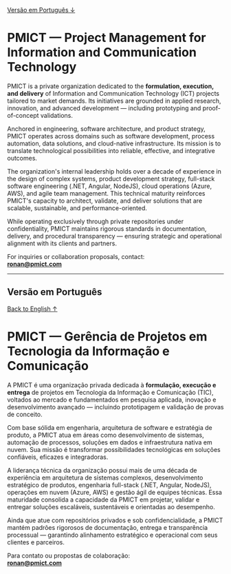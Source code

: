<!-- English Version -->
[Versão em Português ↓](#versão-em-português)

# PMICT — Project Management for Information and Communication Technology

PMICT is a private organization dedicated to the **formulation, execution, and delivery** of Information and Communication Technology (ICT) projects tailored to market demands. Its initiatives are grounded in applied research, innovation, and advanced development — including prototyping and proof-of-concept validations.

Anchored in engineering, software architecture, and product strategy, PMICT operates across domains such as software development, process automation, data solutions, and cloud-native infrastructure. Its mission is to translate technological possibilities into reliable, effective, and integrative outcomes.

The organization's internal leadership holds over a decade of experience in the design of complex systems, product development strategy, full-stack software engineering (.NET, Angular, NodeJS), cloud operations (Azure, AWS), and agile team management. This technical maturity reinforces PMICT's capacity to architect, validate, and deliver solutions that are scalable, sustainable, and performance-oriented.

While operating exclusively through private repositories under confidentiality, PMICT maintains rigorous standards in documentation, delivery, and procedural transparency — ensuring strategic and operational alignment with its clients and partners.

For inquiries or collaboration proposals, contact:  
**ronan@pmict.com**

---

## Versão em Português

[Back to English ↑](#pmict--project-management-for-information-and-communication-technology)

# PMICT — Gerência de Projetos em Tecnologia da Informação e Comunicação

A PMICT é uma organização privada dedicada à **formulação, execução e entrega** de projetos em Tecnologia da Informação e Comunicação (TIC), voltados ao mercado e fundamentados em pesquisa aplicada, inovação e desenvolvimento avançado — incluindo prototipagem e validação de provas de conceito.

Com base sólida em engenharia, arquitetura de software e estratégia de produto, a PMICT atua em áreas como desenvolvimento de sistemas, automação de processos, soluções em dados e infraestrutura nativa em nuvem. Sua missão é transformar possibilidades tecnológicas em soluções confiáveis, eficazes e integradoras.

A liderança técnica da organização possui mais de uma década de experiência em arquitetura de sistemas complexos, desenvolvimento estratégico de produtos, engenharia full-stack (.NET, Angular, NodeJS), operações em nuvem (Azure, AWS) e gestão ágil de equipes técnicas. Essa maturidade consolida a capacidade da PMICT em projetar, validar e entregar soluções escaláveis, sustentáveis e orientadas ao desempenho.

Ainda que atue com repositórios privados e sob confidencialidade, a PMICT mantém padrões rigorosos de documentação, entrega e transparência processual — garantindo alinhamento estratégico e operacional com seus clientes e parceiros.

Para contato ou propostas de colaboração:  
**ronan@pmict.com**
